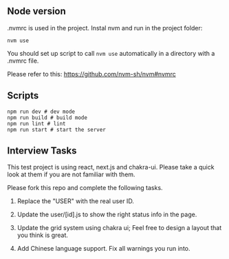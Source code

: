 ## Node version

.nvmrc is used in the project.
Instal nvm and run in the project folder:

```
nvm use
```

You should set up script to call `nvm use` automatically in a directory with a .nvmrc file.

Please refer to this:
https://github.com/nvm-sh/nvm#nvmrc

## Scripts

```
npm run dev # dev mode
npm run build # build mode
npm run lint # lint
npm run start # start the server
```

## Interview Tasks

This test project is using react, next.js and chakra-ui. Please take a quick look at them if you are not familiar with them.

Please fork this repo and complete the following tasks.

1. Replace the "USER" with the real user ID.

2. Update the user/[id].js to show the right status info in the page.

3. Update the grid system using chakra ui; Feel free to design a layout that you think is great.

4. Add Chinese language support. Fix all warnings you run into.
